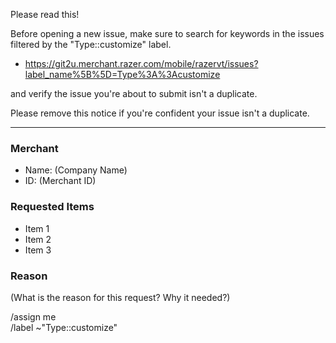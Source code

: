 Please read this!

Before opening a new issue, make sure to search for keywords in the issues
filtered by the "Type::customize" label.

- https://git2u.merchant.razer.com/mobile/razervt/issues?label_name%5B%5D=Type%3A%3Acustomize

and verify the issue you're about to submit isn't a duplicate.

Please remove this notice if you're confident your issue isn't a duplicate.

------

### Merchant

+ Name: (Company Name)
+ ID: (Merchant ID)

### Requested Items

+ Item 1
+ Item 2
+ Item 3

### Reason

(What is the reason for this request? Why it needed?)

/assign me  
/label ~"Type::customize"